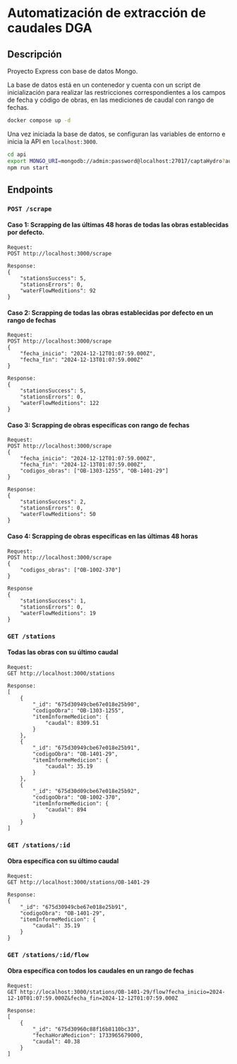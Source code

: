# Automatización de extracción de caudales DGA

## Descripción
Proyecto Express con base de datos Mongo.

La base de datos está en un contenedor y cuenta con un script de inicialización para realizar las restricciones correspondientes a los campos de fecha y código de obras, en las mediciones de caudal con rango de fechas.

```sh
docker compose up -d
```

Una vez iniciada la base de datos, se configuran las variables de entorno e inicia la API en `localhost:3000`.

```sh
cd api
export MONGO_URI=mongodb://admin:password@localhost:27017/captaHydro?authSource=admin
npm run start
```

## Endpoints

### ```POST /scrape```

#### Caso 1: Scrapping de las últimas 48 horas de todas las obras establecidas por defecto.

```
Request: 
POST http://localhost:3000/scrape

Response: 
{
    "stationsSuccess": 5,
    "stationsErrors": 0,
    "waterFlowMeditions": 92
}
```

#### Caso 2: Scrapping de todas las obras establecidas por defecto en un rango de fechas

```
Request: 
POST http://localhost:3000/scrape
{
    "fecha_inicio": "2024-12-12T01:07:59.000Z",
    "fecha_fin": "2024-12-13T01:07:59.000Z"
}

Response: 
{
    "stationsSuccess": 5,
    "stationsErrors": 0,
    "waterFlowMeditions": 122
}
```

#### Caso 3: Scrapping de obras específicas con rango de fechas
```
Request: 
POST http://localhost:3000/scrape
{
    "fecha_inicio": "2024-12-12T01:07:59.000Z",
    "fecha_fin": "2024-12-13T01:07:59.000Z",
    "codigos_obras": ["OB-1303-1255", "OB-1401-29"]
}

Response: 
{
    "stationsSuccess": 2,
    "stationsErrors": 0,
    "waterFlowMeditions": 50
}
```

#### Caso 4: Scrapping de obras específicas en las últimas 48 horas

```
Request: 
POST http://localhost:3000/scrape
{
    "codigos_obras": ["OB-1002-370"]
}

Response
{
    "stationsSuccess": 1,
    "stationsErrors": 0,
    "waterFlowMeditions": 19
}
```

### ```GET /stations```

#### Todas las obras con su último caudal

```
Request: 
GET http://localhost:3000/stations

Response:
[
    {
        "_id": "675d30949cbe67e018e25b90",
        "codigoObra": "OB-1303-1255",
        "itemInformeMedicion": {
            "caudal": 8309.51
        }
    },
    {
        "_id": "675d30949cbe67e018e25b91",
        "codigoObra": "OB-1401-29",
        "itemInformeMedicion": {
            "caudal": 35.19
        }
    },
    {
        "_id": "675d30d09cbe67e018e25b92",
        "codigoObra": "OB-1002-370",
        "itemInformeMedicion": {
            "caudal": 894
        }
    }
]
```

### ```GET /stations/:id```

#### Obra específica con su último caudal

```
Request: 
GET http://localhost:3000/stations/OB-1401-29

Response:
{
    "_id": "675d30949cbe67e018e25b91",
    "codigoObra": "OB-1401-29",
    "itemInformeMedicion": {
        "caudal": 35.19
    }
}
```
### ```GET /stations/:id/flow```


#### Obra específica con todos los caudales en un rango de fechas

```
Request: 
GET http://localhost:3000/stations/OB-1401-29/flow?fecha_inicio=2024-12-10T01:07:59.000Z&fecha_fin=2024-12-12T01:07:59.000Z

Response:
[
    {
        "_id": "675d30960c88f16b8110bc33",
        "fechaHoraMedicion": 1733965679000,
        "caudal": 40.38
    }
]
```